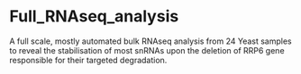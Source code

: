 # Full_RNAseq_analysis
A full scale, mostly automated bulk RNAseq analysis from 24 Yeast samples to reveal the stabilisation of most snRNAs upon the deletion of RRP6 gene responsible for their targeted degradation.

